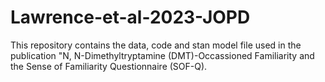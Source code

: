 # Lawrence-et-al-2023-JOPD

This repository contains the data, code and stan model file used in the publication "N, N-Dimethyltryptamine (DMT)-Occassioned Familiarity and the Sense of Familiarity Questionnaire (SOF-Q).
